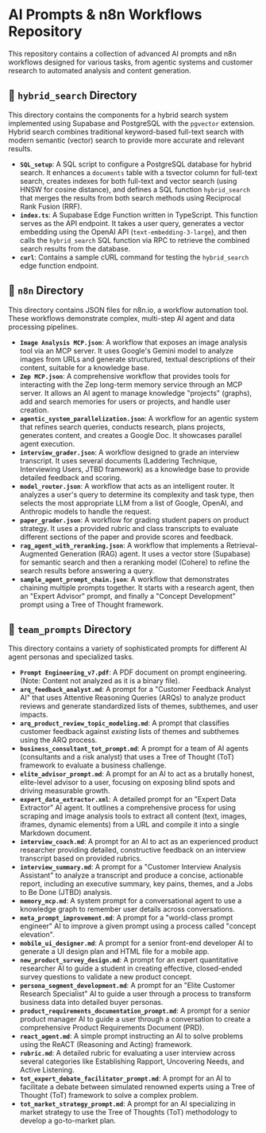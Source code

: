 # AI Prompts & n8n Workflows Repository

This repository contains a collection of advanced AI prompts and n8n workflows designed for various tasks, from agentic systems and customer research to automated analysis and content generation.

## 🔧 `hybrid_search` Directory

This directory contains the components for a hybrid search system implemented using Supabase and PostgreSQL with the `pgvector` extension. Hybrid search combines traditional keyword-based full-text search with modern semantic (vector) search to provide more accurate and relevant results.

-   **`SQL_setup`**: A SQL script to configure a PostgreSQL database for hybrid search. It enhances a `documents` table with a tsvector column for full-text search, creates indexes for both full-text and vector search (using HNSW for cosine distance), and defines a SQL function `hybrid_search` that merges the results from both search methods using Reciprocal Rank Fusion (RRF).
-   **`index.ts`**: A Supabase Edge Function written in TypeScript. This function serves as the API endpoint. It takes a user query, generates a vector embedding using the OpenAI API (`text-embedding-3-large`), and then calls the `hybrid_search` SQL function via RPC to retrieve the combined search results from the database.
-   **`curl`**: Contains a sample cURL command for testing the `hybrid_search` edge function endpoint.

## 🤖 `n8n` Directory

This directory contains JSON files for n8n.io, a workflow automation tool. These workflows demonstrate complex, multi-step AI agent and data processing pipelines.

-   **`Image Analysis MCP.json`**: A workflow that exposes an image analysis tool via an MCP server. It uses Google's Gemini model to analyze images from URLs and generate structured, textual descriptions of their content, suitable for a knowledge base.
-   **`Zep MCP.json`**: A comprehensive workflow that provides tools for interacting with the Zep long-term memory service through an MCP server. It allows an AI agent to manage knowledge "projects" (graphs), add and search memories for users or projects, and handle user creation.
-   **`agentic_system_parallelization.json`**: A workflow for an agentic system that refines search queries, conducts research, plans projects, generates content, and creates a Google Doc. It showcases parallel agent execution.
-   **`interview_grader.json`**: A workflow designed to grade an interview transcript. It uses several documents (Laddering Technique, Interviewing Users, JTBD framework) as a knowledge base to provide detailed feedback and scoring.
-   **`model_router.json`**: A workflow that acts as an intelligent router. It analyzes a user's query to determine its complexity and task type, then selects the most appropriate LLM from a list of Google, OpenAI, and Anthropic models to handle the request.
-   **`paper_grader.json`**: A workflow for grading student papers on product strategy. It uses a provided rubric and class transcripts to evaluate different sections of the paper and provide scores and feedback.
-   **`rag_agent_with_reranking.json`**: A workflow that implements a Retrieval-Augmented Generation (RAG) agent. It uses a vector store (Supabase) for semantic search and then a reranking model (Cohere) to refine the search results before answering a query.
-   **`sample_agent_prompt_chain.json`**: A workflow that demonstrates chaining multiple prompts together. It starts with a research agent, then an "Expert Advisor" prompt, and finally a "Concept Development" prompt using a Tree of Thought framework.

## 🤖 `team_prompts` Directory

This directory contains a variety of sophisticated prompts for different AI agent personas and specialized tasks.

-   **`Prompt Engineering_v7.pdf`**: A PDF document on prompt engineering. (Note: Content not analyzed as it is a binary file).
-   **`arq_feedback_analyst.md`**: A prompt for a "Customer Feedback Analyst AI" that uses Attentive Reasoning Queries (ARQs) to analyze product reviews and generate standardized lists of themes, subthemes, and user impacts.
-   **`arq_product_review_topic_modeling.md`**: A prompt that classifies customer feedback against *existing* lists of themes and subthemes using the ARQ process.
-   **`business_consultant_tot_prompt.md`**: A prompt for a team of AI agents (consultants and a risk analyst) that uses a Tree of Thought (ToT) framework to evaluate a business challenge.
-   **`elite_advisor_prompt.md`**: A prompt for an AI to act as a brutally honest, elite-level advisor to a user, focusing on exposing blind spots and driving measurable growth.
-   **`expert_data_extractor.xml`**: A detailed prompt for an "Expert Data Extractor" AI agent. It outlines a comprehensive process for using scraping and image analysis tools to extract all content (text, images, iframes, dynamic elements) from a URL and compile it into a single Markdown document.
-   **`interview_coach.md`**: A prompt for an AI to act as an experienced product researcher providing detailed, constructive feedback on an interview transcript based on provided rubrics.
-   **`interview_summary.md`**: A prompt for a "Customer Interview Analysis Assistant" to analyze a transcript and produce a concise, actionable report, including an executive summary, key pains, themes, and a Jobs to Be Done (JTBD) analysis.
-   **`memory_mcp.md`**: A system prompt for a conversational agent to use a knowledge graph to remember user details across conversations.
-   **`meta_prompt_improvement.md`**: A prompt for a "world-class prompt engineer" AI to improve a given prompt using a process called "concept elevation".
-   **`mobile_ui_designer.md`**: A prompt for a senior front-end developer AI to generate a UI design plan and HTML file for a mobile app.
-   **`new_product_survey_design.md`**: A prompt for an expert quantitative researcher AI to guide a student in creating effective, closed-ended survey questions to validate a new product concept.
-   **`persona_segment_development.md`**: A prompt for an "Elite Customer Research Specialist" AI to guide a user through a process to transform business data into detailed buyer personas.
-   **`product_requirements_documentation_prompt.md`**: A prompt for a senior product manager AI to guide a user through a conversation to create a comprehensive Product Requirements Document (PRD).
-   **`react_agent.md`**: A simple prompt instructing an AI to solve problems using the ReACT (Reasoning and Acting) framework.
-   **`rubric.md`**: A detailed rubric for evaluating a user interview across several categories like Establishing Rapport, Uncovering Needs, and Active Listening.
-   **`tot_expert_debate_facilitator_prompt.md`**: A prompt for an AI to facilitate a debate between simulated renowned experts using a Tree of Thought (ToT) framework to solve a complex problem.
-   **`tot_market_strategy_prompt.md`**: A prompt for an AI specializing in market strategy to use the Tree of Thoughts (ToT) methodology to develop a go-to-market plan.